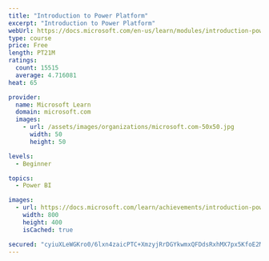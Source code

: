 ```yaml
---
title: "Introduction to Power Platform"
excerpt: "Introduction to Power Platform"
webUrl: https://docs.microsoft.com/en-us/learn/modules/introduction-power-platform/
type: course
price: Free
length: PT21M
ratings:
  count: 15515
  average: 4.716081
heat: 65

provider:
  name: Microsoft Learn
  domain: microsoft.com
  images:
    - url: /assets/images/organizations/microsoft.com-50x50.jpg
      width: 50
      height: 50

levels:
  - Beginner

topics:
  - Power BI

images:
  - url: https://docs.microsoft.com/learn/achievements/introduction-power-platform-social.png
    width: 800
    height: 400
    isCached: true

secured: "cyiuXLeWGKro0/6lxn4zaicPTC+XmzyjRrDGYkwmxQFDdsRxhMX7px5KfoE2Ma5w0sKHhCcNwplNc9xJ2pskt0nHGJc28Rm/mnsh4/s7v3myUio3JUqGiZxr+4quXhlyCIu4cuILCfemEEfhRoWPSiLbT9/efJRZxP9iFFrHgSkPDr/91awxJpRY0jjHmnL9ZPPIshI87kMI5V9rkSPtR8i8G5yS3zEc6KKbNyqz34HSydksYYXnj1dW+KOrliJgw3Gxqfu/GbSTMqfiwhe1/YOJ3/yF//0247rcifeq3Bxu+x8xH5Ib2xb3+z6fvBFu2YdeNLQmiurajLJu0PYRQ/G72HmulH3AgPmcHX7KxGFCZ7BM8m56MLfR/zJoZzB3duZsmaqZskAM9juaAeH1ldJKMn7LiD0R6BQKwc1SQzPELtvwnP46Add5UX5dM+6P;hTwqqzUl2nqNa4xCmb3R2w=="
---
```


